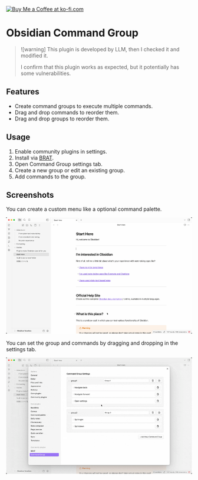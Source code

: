 <a href='https://ko-fi.com/Q5Q31CGF07' target='_blank'><img height='36' style='border:0px;height:36px;' src='https://storage.ko-fi.com/cdn/kofi6.png?v=6' border='0' alt='Buy Me a Coffee at ko-fi.com' /></a>

# Obsidian Command Group

> ![warning]
> This plugin is developed by LLM, then I checked it and modified it.
> 
> I confirm that this plugin works as expected, but it potentially has some vulnerabilities.

## Features

- Create command groups to execute multiple commands.
- Drag and drop commands to reorder them.
- Drag and drop groups to reorder them.

## Usage

1. Enable community plugins in settings.
2. Install via [BRAT](https://github.com/TfTHacker/obsidian42-brat).
3. Open Command Group settings tab.
4. Create a new group or edit an existing group.
5. Add commands to the group.

## Screenshots

You can create a custom menu like a optional command palette.

![](./assets/画面収録%202025-03-25%2017.47.03.gif)

You can set the group and commands by dragging and dropping in the settings tab.

![](./assets/画面収録%202025-03-25%2017.40.15.gif)